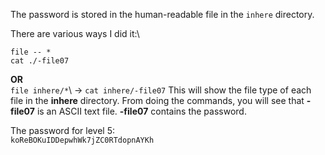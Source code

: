The password is stored in the human-readable file in the `inhere` directory.

There are various ways I did it:\
```cd inhere 
file -- * 
cat ./-file07
```

**OR**\
`file inhere/*`\ -> `cat inhere/-file07`
This will show the file type of each file in the **inhere** directory.
From doing the commands, you will see that **-file07** is an ASCII text file.
**-file07** contains the password.

The password for level 5:\
`koReBOKuIDDepwhWk7jZC0RTdopnAYKh`
